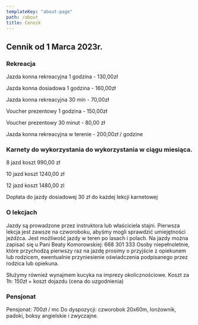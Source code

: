 ```yaml
---
templateKey: "about-page"
path: /about
title: Cennik
---
```


## Cennik od 1 Marca 2023r.

### Rekreacja

Jazda konna rekreacyjna 1 godzina - 130,00zł

Jazda konna dosiadowa 1 godzina - 160,00zł

Jazda konna rekreacyjna 30 min - 70,00zł

Voucher prezentowy 1 godzina - 150,00zł

Voucher prezentowy 30 minut - 80,00 zł

Jazda konna rekreacyjna w terenie - 200,00zł / godzine

### Karnety do wykorzystania do wykorzystania w ciągu miesiąca.

8 jazd koszt 990,00 zł

10 jazd koszt 1240,00 zł

12 jazd koszt 1480,00 zl

Dopłata do jazdy dosiadowej 30 zł do każdej lekcji karnetowej

<!-- ## Cennik do końca Marca

### Rekreacja

Jazda konna rekreacyjna 60 min -70,00zł

Jazda konna rekreacyjna 30 min -40,00zł

Jazda konna rekreacyjna - wyjazd terenowy 100,00zł / godz

### Karnety do wykorzystania w danym miesiącu

8 jazd koszt 510,00 zł

10 jazd koszt 630,00 zł

12 jazd koszt 760,00 zl

### Spacery na kucyku

Spacer na kucyku 30 min - 40,00zł

Spacer na kucyku 15 min - 20,00zł -->

### O lekcjach

Jazdy są prowadzone przez instruktora lub właściciela stajni. Pierwsza lekcja jest zawsze na czworoboku, abyśmy mogli sprawdzić umiejętności jeźdźca. Jest możliwość jazdy w teren po lasach i polach. Na jazdy można zapisać się u Pani Beaty Komorowskiej: 668 301 333
Osoby niepełnoletnie, które przychodzą pierwszy raz na jazdę prosimy o przyjście z opiekunem lub rodzicem, ewentualnie przyniesienie oświadczenia podpisanego przez rodzica lub opiekuna.

Służymy również wynajmem kucyka na imprezy okolicznościowe.
Koszt za 1h: 150zł + koszt dojazdu (cena do uzgodnienia)

### Pensjonat

Pensjonat: 700zł / mc
Do dyspozycji: czworobok 20x60m, lonżownik, padoki, boksy angielskie i zwyczajne.
